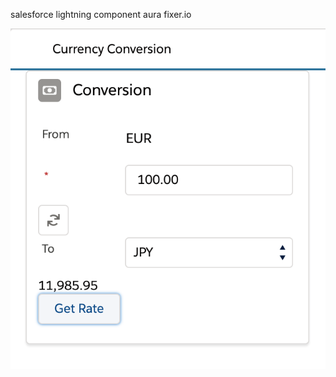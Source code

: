 salesforce lightning component aura fixer.io


![Image description](https://github.com/zen37/salesforce/blob/master/conversion-rate/currency%20conversion.png)
